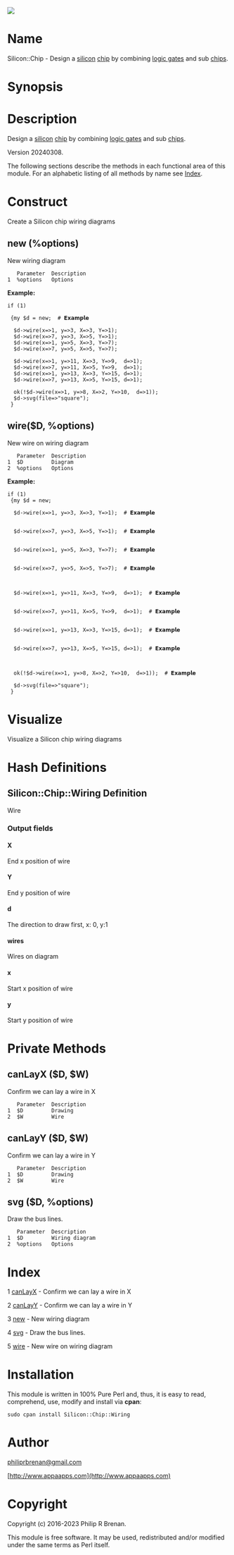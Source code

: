 <div>
    <p><a href="https://github.com/philiprbrenan/SiliconChip"><img src="https://github.com/philiprbrenan/SiliconChip/workflows/Test/badge.svg"></a>
</div>

# Name

Silicon::Chip - Design a [silicon](https://en.wikipedia.org/wiki/Silicon) [chip](https://en.wikipedia.org/wiki/Integrated_circuit) by combining [logic gates](https://en.wikipedia.org/wiki/Logic_gate) and sub [chips](https://en.wikipedia.org/wiki/Integrated_circuit).

# Synopsis

# Description

Design a [silicon](https://en.wikipedia.org/wiki/Silicon) [chip](https://en.wikipedia.org/wiki/Integrated_circuit) by combining [logic gates](https://en.wikipedia.org/wiki/Logic_gate) and sub [chips](https://en.wikipedia.org/wiki/Integrated_circuit).

Version 20240308.

The following sections describe the methods in each functional area of this
module.  For an alphabetic listing of all methods by name see [Index](#index).

# Construct

Create a Silicon chip wiring diagrams

## new (%options)

New wiring diagram

       Parameter  Description
    1  %options   Options

**Example:**

    if (1)                                                                           
    
     {my $d = new;  # 𝗘𝘅𝗮𝗺𝗽𝗹𝗲

      $d->wire(x=>1, y=>3, X=>3, Y=>1);
      $d->wire(x=>7, y=>3, X=>5, Y=>1);
      $d->wire(x=>1, y=>5, X=>3, Y=>7);
      $d->wire(x=>7, y=>5, X=>5, Y=>7);
    
      $d->wire(x=>1, y=>11, X=>3, Y=>9,  d=>1);
      $d->wire(x=>7, y=>11, X=>5, Y=>9,  d=>1);
      $d->wire(x=>1, y=>13, X=>3, Y=>15, d=>1);
      $d->wire(x=>7, y=>13, X=>5, Y=>15, d=>1);
    
      ok(!$d->wire(x=>1, y=>8, X=>2, Y=>10,  d=>1));
      $d->svg(file=>"square");
     }
    

## wire($D, %options)

New wire on wiring diagram

       Parameter  Description
    1  $D         Diagram
    2  %options   Options

**Example:**

    if (1)                                                                           
     {my $d = new;
    
      $d->wire(x=>1, y=>3, X=>3, Y=>1);  # 𝗘𝘅𝗮𝗺𝗽𝗹𝗲

    
      $d->wire(x=>7, y=>3, X=>5, Y=>1);  # 𝗘𝘅𝗮𝗺𝗽𝗹𝗲

    
      $d->wire(x=>1, y=>5, X=>3, Y=>7);  # 𝗘𝘅𝗮𝗺𝗽𝗹𝗲

    
      $d->wire(x=>7, y=>5, X=>5, Y=>7);  # 𝗘𝘅𝗮𝗺𝗽𝗹𝗲

    
    
      $d->wire(x=>1, y=>11, X=>3, Y=>9,  d=>1);  # 𝗘𝘅𝗮𝗺𝗽𝗹𝗲

    
      $d->wire(x=>7, y=>11, X=>5, Y=>9,  d=>1);  # 𝗘𝘅𝗮𝗺𝗽𝗹𝗲

    
      $d->wire(x=>1, y=>13, X=>3, Y=>15, d=>1);  # 𝗘𝘅𝗮𝗺𝗽𝗹𝗲

    
      $d->wire(x=>7, y=>13, X=>5, Y=>15, d=>1);  # 𝗘𝘅𝗮𝗺𝗽𝗹𝗲

    
    
      ok(!$d->wire(x=>1, y=>8, X=>2, Y=>10,  d=>1));  # 𝗘𝘅𝗮𝗺𝗽𝗹𝗲

      $d->svg(file=>"square");
     }
    

# Visualize

Visualize a Silicon chip wiring diagrams

# Hash Definitions

## Silicon::Chip::Wiring Definition

Wire

### Output fields

#### X

End   x position of wire

#### Y

End   y position of wire

#### d

The direction to draw first, x: 0, y:1

#### wires

Wires on diagram

#### x

Start x position of wire

#### y

Start y position of wire

# Private Methods

## canLayX ($D, $W)

Confirm we can lay a wire in X

       Parameter  Description
    1  $D         Drawing
    2  $W         Wire

## canLayY ($D, $W)

Confirm we can lay a wire in Y

       Parameter  Description
    1  $D         Drawing
    2  $W         Wire

## svg ($D, %options)

Draw the bus lines.

       Parameter  Description
    1  $D         Wiring diagram
    2  %options   Options

# Index

1 [canLayX](#canlayx) - Confirm we can lay a wire in X

2 [canLayY](#canlayy) - Confirm we can lay a wire in Y

3 [new](#new) - New wiring diagram

4 [svg](#svg) - Draw the bus lines.

5 [wire](#wire) - New wire on wiring diagram

# Installation

This module is written in 100% Pure Perl and, thus, it is easy to read,
comprehend, use, modify and install via **cpan**:

    sudo cpan install Silicon::Chip::Wiring

# Author

[philiprbrenan@gmail.com](mailto:philiprbrenan@gmail.com)

[http://www.appaapps.com](http://www.appaapps.com)

# Copyright

Copyright (c) 2016-2023 Philip R Brenan.

This module is free software. It may be used, redistributed and/or modified
under the same terms as Perl itself.
